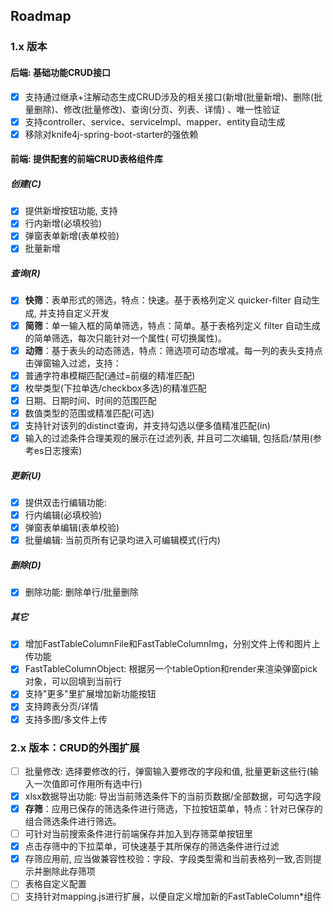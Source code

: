 ## Roadmap

### 1.x 版本

#### 后端: 基础功能CRUD接口

- [X]  支持通过继承+注解动态生成CRUD涉及的相关接口(新增(批量新增)、删除(批量删除)、修改(批量修改)、查询(分页、列表、详情)
  、唯一性验证
- [X]  支持controller、service、serviceImpl、mapper、entity自动生成
- [X]  移除对knife4j-spring-boot-starter的强依赖

#### 前端: 提供配套的前端CRUD表格组件库

##### 创建(C)

- [X]  提供新增按钮功能, 支持
- [X]  行内新增(必填校验)
- [X]  弹窗表单新增(表单校验)
- [X]  批量新增

##### 查询(R)

- [X]  **快筛**：表单形式的筛选，特点：快速。基于表格列定义 quicker-filter 自动生成, 并支持自定义开发
- [X]  **简筛**：单一输入框的简单筛选，特点：简单。基于表格列定义 filter 自动生成的简单筛选，每次只能针对一个属性(
  可切换属性)。
- [X]  **动筛**：基于表头的动态筛选，特点：筛选项可动态增减。每一列的表头支持点击弹窗输入过滤，支持：
- [X]  普通字符串模糊匹配(通过=前缀的精准匹配)
- [X]  枚举类型(下拉单选/checkbox多选)的精准匹配
- [X]  日期、日期时间、时间的范围匹配
- [X]  数值类型的范围或精准匹配(可选)
- [X]  支持针对该列的distinct查询，并支持勾选以便多值精准匹配(in)
- [X]  输入的过滤条件合理美观的展示在过滤列表, 并且可二次编辑, 包括启/禁用(参考es日志搜索)

##### 更新(U)

- [X]  提供双击行编辑功能:
- [X]  行内编辑(必填校验)
- [X]  弹窗表单编辑(表单校验)
- [X]  批量编辑: 当前页所有记录均进入可编辑模式(行内)

##### 删除(D)

- [X]  删除功能: 删除单行/批量删除

##### 其它

- [X]  增加FastTableColumnFile和FastTableColumnImg，分别文件上传和图片上传功能
- [X]  FastTableColumnObject: 根据另一个tableOption和render来渲染弹窗pick对象，可以回填到当前行
- [X]  支持"更多"里扩展增加新功能按钮
- [x]  支持跨表分页/详情
- [x]  支持多图/多文件上传

### 2.x 版本：CRUD的外围扩展

- [ ]  批量修改: 选择要修改的行，弹窗输入要修改的字段和值, 批量更新这些行(输入一次值即可作用所有选中行)
- [x]  xlsx数据导出功能: 导出当前筛选条件下的当前页数据/全部数据，可勾选字段
- [x]  **存筛**：应用已保存的筛选条件进行筛选，下拉按钮菜单，特点：针对已保存的组合筛选条件进行筛选。
- [ ]  可针对当前搜索条件进行前端保存并加入到存筛菜单按钮里
- [x]  点击存筛中的下拉菜单，可快速基于其所保存的筛选条件进行过滤
- [x]  存筛应用前, 应当做兼容性校验：字段、字段类型需和当前表格列一致,否则提示并删除此存筛项
- [ ]  表格自定义配置
- [ ]  支持针对mapping.js进行扩展，以便自定义增加新的FastTableColumn*组件